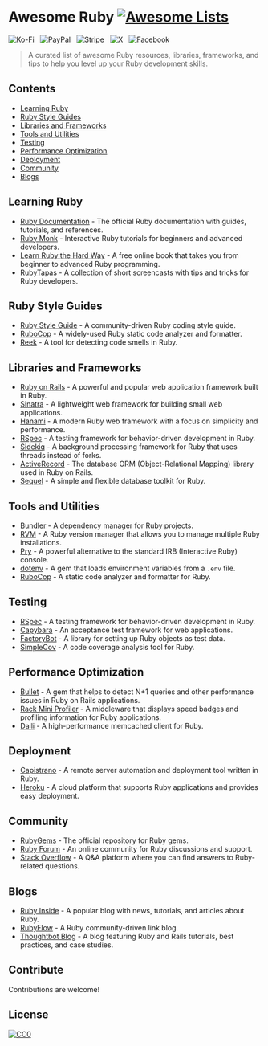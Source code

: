 # Awesome Ruby [![Awesome Lists](https://srv-cdn.himpfen.io/badges/awesome-lists/awesomelists-flat.svg)](https://github.com/brandonhimpfen/awesome)

[![Ko-Fi](https://srv-cdn.himpfen.io/badges/kofi/kofi-flat.svg)](https://ko-fi.com/awesomelists) &nbsp; [![PayPal](https://srv-cdn.himpfen.io/badges/paypal/paypal-flat.svg)](https://www.paypal.com/donate/?hosted_button_id=3LLKRXJU44EJJ) &nbsp; [![Stripe](https://srv-cdn.himpfen.io/badges/stripe/stripe-flat.svg)](https://tinyurl.com/e8ymxdw3) &nbsp; [![X](https://srv-cdn.himpfen.io/badges/twitter/twitter-flat.svg)](https://x.com/ListsAwesome) &nbsp; [![Facebook](https://srv-cdn.himpfen.io/badges/facebook-pages/facebook-pages-flat.svg)](https://www.facebook.com/awesomelists)

> A curated list of awesome Ruby resources, libraries, frameworks, and tips to help you level up your Ruby development skills.

## Contents

- [Learning Ruby](#learning-ruby)
- [Ruby Style Guides](#ruby-style-guides)
- [Libraries and Frameworks](#libraries-and-frameworks)
- [Tools and Utilities](#tools-and-utilities)
- [Testing](#testing)
- [Performance Optimization](#performance-optimization)
- [Deployment](#deployment)
- [Community](#community)
- [Blogs](#blogs)

## Learning Ruby

- [Ruby Documentation](https://ruby-doc.org/) - The official Ruby documentation with guides, tutorials, and references.
- [Ruby Monk](https://rubymonk.com/) - Interactive Ruby tutorials for beginners and advanced developers.
- [Learn Ruby the Hard Way](https://learnrubythehardway.org/) - A free online book that takes you from beginner to advanced Ruby programming.
- [RubyTapas](https://www.rubytapas.com/) - A collection of short screencasts with tips and tricks for Ruby developers.

## Ruby Style Guides

- [Ruby Style Guide](https://github.com/rubocop-hq/ruby-style-guide) - A community-driven Ruby coding style guide.
- [RuboCop](https://github.com/rubocop-hq/rubocop) - A widely-used Ruby static code analyzer and formatter.
- [Reek](https://github.com/troessner/reek) - A tool for detecting code smells in Ruby.

## Libraries and Frameworks

- [Ruby on Rails](https://rubyonrails.org/) - A powerful and popular web application framework built in Ruby.
- [Sinatra](http://sinatrarb.com/) - A lightweight web framework for building small web applications.
- [Hanami](https://hanamirb.org/) - A modern Ruby web framework with a focus on simplicity and performance.
- [RSpec](https://rspec.info/) - A testing framework for behavior-driven development in Ruby.
- [Sidekiq](https://sidekiq.org/) - A background processing framework for Ruby that uses threads instead of forks.
- [ActiveRecord](https://guides.rubyonrails.org/active_record_basics.html) - The database ORM (Object-Relational Mapping) library used in Ruby on Rails.
- [Sequel](https://sequel.jeremyevans.net/) - A simple and flexible database toolkit for Ruby.

## Tools and Utilities

- [Bundler](https://bundler.io/) - A dependency manager for Ruby projects.
- [RVM](https://rvm.io/) - A Ruby version manager that allows you to manage multiple Ruby installations.
- [Pry](https://pry.github.io/) - A powerful alternative to the standard IRB (Interactive Ruby) console.
- [dotenv](https://github.com/bkeepers/dotenv) - A gem that loads environment variables from a `.env` file.
- [RuboCop](https://github.com/rubocop-hq/rubocop) - A static code analyzer and formatter for Ruby.

## Testing

- [RSpec](https://rspec.info/) - A testing framework for behavior-driven development in Ruby.
- [Capybara](https://teamcapybara.github.io/capybara/) - An acceptance test framework for web applications.
- [FactoryBot](https://github.com/thoughtbot/factory_bot) - A library for setting up Ruby objects as test data.
- [SimpleCov](https://github.com/simplecov-ruby/simplecov) - A code coverage analysis tool for Ruby.

## Performance Optimization

- [Bullet](https://github.com/flyerhzm/bullet) - A gem that helps to detect N+1 queries and other performance issues in Ruby on Rails applications.
- [Rack Mini Profiler](https://github.com/MiniProfiler/rack-mini-profiler) - A middleware that displays speed badges and profiling information for Ruby applications.
- [Dalli](https://github.com/petergoldstein/dalli) - A high-performance memcached client for Ruby.

## Deployment

- [Capistrano](https://github.com/capistrano/capistrano) - A remote server automation and deployment tool written in Ruby.
- [Heroku](https://www.heroku.com/) - A cloud platform that supports Ruby applications and provides easy deployment.

## Community

- [RubyGems](https://rubygems.org/) - The official repository for Ruby gems.
- [Ruby Forum](https://www.ruby-forum.com/) - An online community for Ruby discussions and support.
- [Stack Overflow](https://stackoverflow.com/questions/tagged/ruby) - A Q&A platform where you can find answers to Ruby-related questions.

## Blogs

- [Ruby Inside](https://www.rubyinside.com/) - A popular blog with news, tutorials, and articles about Ruby.
- [RubyFlow](https://www.rubyflow.com/) - A Ruby community-driven link blog.
- [Thoughtbot Blog](https://thoughtbot.com/blog) - A blog featuring Ruby and Rails tutorials, best practices, and case studies.

## Contribute

Contributions are welcome!

## License

[![CC0](https://mirrors.creativecommons.org/presskit/buttons/88x31/svg/by-sa.svg)](http://creativecommons.org/licenses/by-sa/4.0/)
